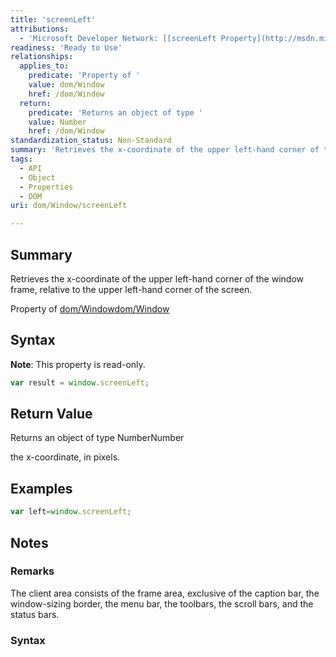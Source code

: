 ```yaml
---
title: 'screenLeft'
attributions:
  - 'Microsoft Developer Network: [[screenLeft Property](http://msdn.microsoft.com/en-us/library/ie/ms534389(v=vs.85).aspx) Article]'
readiness: 'Ready to Use'
relationships:
  applies_to:
    predicate: 'Property of '
    value: dom/Window
    href: /dom/Window
  return:
    predicate: 'Returns an object of type '
    value: Number
    href: /dom/Window
standardization_status: Non-Standard
summary: 'Retrieves the x-coordinate of the upper left-hand corner of the window frame, relative to the upper left-hand corner of the screen. '
tags:
  - API
  - Object
  - Properties
  - DOM
uri: dom/Window/screenLeft

---
```

## Summary

Retrieves the x-coordinate of the upper left-hand corner of the window frame, relative to the upper left-hand corner of the screen.

Property of [dom/Window](/dom/Window)[dom/Window](/dom/Window)

## Syntax

**Note**: This property is read-only.

``` js
var result = window.screenLeft;
```

## Return Value

Returns an object of type NumberNumber

the x-coordinate, in pixels.

## Examples

``` js
var left=window.screenLeft;
```

## Notes

### Remarks

The client area consists of the frame area, exclusive of the caption bar, the window-sizing border, the menu bar, the toolbars, the scroll bars, and the status bars.

### Syntax
